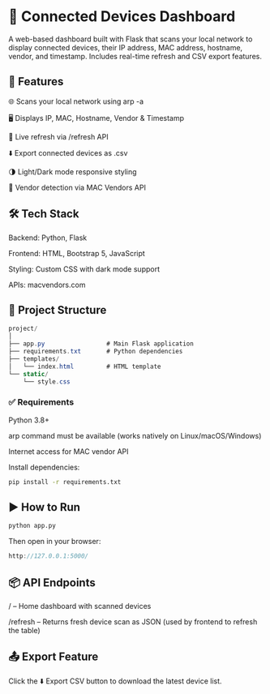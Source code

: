 # 📡 Connected Devices Dashboard
A web-based dashboard built with Flask that scans your local network to display connected devices, their IP address, MAC address, hostname, vendor, and timestamp. Includes real-time refresh and CSV export features.

## 🚀 Features
🌐 Scans your local network using arp -a

🖥 Displays IP, MAC, Hostname, Vendor & Timestamp

🔄 Live refresh via /refresh API

⬇️ Export connected devices as .csv

🌗 Light/Dark mode responsive styling

🧪 Vendor detection via MAC Vendors API

## 🛠 Tech Stack
Backend: Python, Flask

Frontend: HTML, Bootstrap 5, JavaScript

Styling: Custom CSS with dark mode support

APIs: macvendors.com

## 📂 Project Structure
```csharp
project/
│
├── app.py                 # Main Flask application
├── requirements.txt       # Python dependencies
├── templates/
│   └── index.html         # HTML template
└── static/
    └── style.css          
```
### ✅ Requirements
Python 3.8+

arp command must be available (works natively on Linux/macOS/Windows)

Internet access for MAC vendor API

Install dependencies:

```bash
pip install -r requirements.txt
```
## ▶️ How to Run
```bash
python app.py
```
Then open in your browser:

```cpp
http://127.0.0.1:5000/
```
## 📦 API Endpoints
/ – Home dashboard with scanned devices

/refresh – Returns fresh device scan as JSON (used by frontend to refresh the table)

## 📤 Export Feature
Click the ⬇️ Export CSV button to download the latest device list.






